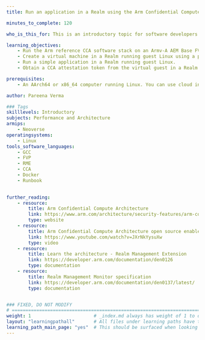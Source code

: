 ```yaml
---
title: Run an application in a Realm using the Arm Confidential Compute Architecture (CCA)

minutes_to_complete: 120

who_is_this_for: This is an introductory topic for software developers who want to learn how to run their applications in a Realm using the Arm Confidential Compute Architecture (CCA).

learning_objectives:
    - Run the Arm reference CCA software stack on an Armv-A AEM Base FVP (Fixed Virtual Platform) with support for RME extensions.
    - Create a virtual machine in a Realm running guest Linux using a pre-built docker container.
    - Run a simple application in a Realm running guest Linux.
    - Obtain a CCA attestation token from the virtual guest in a Realm.

prerequisites:
    - An AArch64 or x86_64 computer running Linux. You can use cloud instances, refer to the list of [Arm cloud service providers](/learning-paths/servers-and-cloud-computing/csp/).

author: Pareena Verma

### Tags
skilllevels: Introductory
subjects: Performance and Architecture
armips:
    - Neoverse 
operatingsystems:
    - Linux 
tools_software_languages:
    - GCC
    - FVP
    - RME
    - CCA
    - Docker
    - Runbook

    
further_reading:
    - resource:
        title: Arm Confidential Compute Architecture
        link: https://www.arm.com/architecture/security-features/arm-confidential-compute-architecture
        type: website
    - resource:
        title: Arm Confidential Compute Architecture open source enablement
        link: https://www.youtube.com/watch?v=JXrNkYysuXw
        type: video
    - resource:
        title: Learn the architecture - Realm Management Extension
        link: https://developer.arm.com/documentation/den0126
        type: documentation
    - resource:
        title: Realm Management Monitor specification
        link: https://developer.arm.com/documentation/den0137/latest/
        type: documentation


### FIXED, DO NOT MODIFY
# ================================================================================
weight: 1                       # _index.md always has weight of 1 to order correctly
layout: "learningpathall"       # All files under learning paths have this same wrapper
learning_path_main_page: "yes"  # This should be surfaced when looking for related content. Only set for _index.md of learning path content.
---
```

